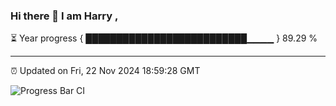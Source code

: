 ### Hi there 👋 I am Harry , 

⏳ Year progress { ██████████████████████████▁▁▁▁ } 89.29 %

---

⏰ Updated on Fri, 22 Nov 2024 18:59:28 GMT

![Progress Bar CI](https://github.com/duykhang68/duykhang68/workflows/Progress%20Bar%20CI/badge.svg)
